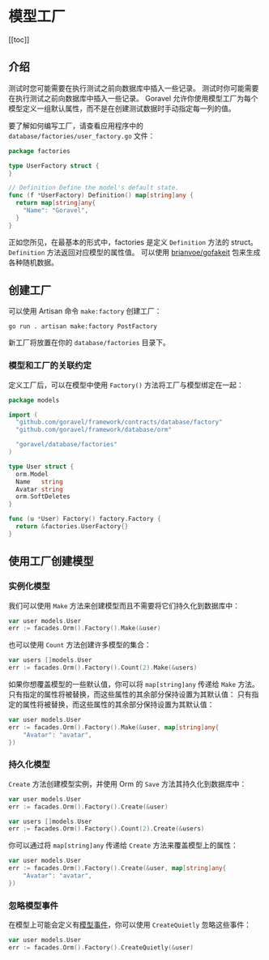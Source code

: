 # 模型工厂

[[toc]]

## 介绍

测试时您可能需要在执行测试之前向数据库中插入一些记录。 测试时你可能需要在执行测试之前向数据库中插入一些记录。 Goravel 允许你使用模型工厂为每个模型定义一组默认属性，而不是在创建测试数据时手动指定每一列的值。

要了解如何编写工厂，请查看应用程序中的 `database/factories/user_factory.go` 文件：

```go
package factories

type UserFactory struct {
}

// Definition Define the model's default state.
func (f *UserFactory) Definition() map[string]any {
  return map[string]any{
    "Name": "Goravel",
  }
}
```

正如您所见，在最基本的形式中，factories 是定义 `Definition` 方法的 struct。 `Definition` 方法返回对应模型的属性值。 可以使用 [brianvoe/gofakeit](https://github.com/brianvoe/gofakeit) 包来生成各种随机数据。

## 创建工厂

可以使用 Artisan 命令 `make:factory` 创建工厂：

```
go run . artisan make:factory PostFactory
```

新工厂将放置在你的 `database/factories` 目录下。

### 模型和工厂的关联约定

定义工厂后，可以在模型中使用 `Factory()` 方法将工厂与模型绑定在一起：

```go
package models

import (
  "github.com/goravel/framework/contracts/database/factory"
  "github.com/goravel/framework/database/orm"

  "goravel/database/factories"
)

type User struct {
  orm.Model
  Name   string
  Avatar string
  orm.SoftDeletes
}

func (u *User) Factory() factory.Factory {
  return &factories.UserFactory{}
}
```

## 使用工厂创建模型

### 实例化模型

我们可以使用 `Make` 方法来创建模型而且不需要将它们持久化到数据库中：

```go
var user models.User
err := facades.Orm().Factory().Make(&user)
```

也可以使用 `Count` 方法创建许多模型的集合：

```go
var users []models.User
err := facades.Orm().Factory().Count(2).Make(&users)
```

如果你想覆盖模型的一些默认值，你可以将 `map[string]any` 传递给 `Make` 方法。 只有指定的属性将被替换，而这些属性的其余部分保持设置为其默认值： 只有指定的属性将被替换，而这些属性的其余部分保持设置为其默认值：

```go
var user models.User
err := facades.Orm().Factory().Make(&user, map[string]any{
    "Avatar": "avatar",
})
```

### 持久化模型

`Create` 方法创建模型实例，并使用 Orm 的 `Save` 方法其持久化到数据库中：

```go
var user models.User
err := facades.Orm().Factory().Create(&user)

var users []models.User
err := facades.Orm().Factory().Count(2).Create(&users)
```

你可以通过将 `map[string]any` 传递给 `Create` 方法来覆盖模型上的属性：

```go
var user models.User
err := facades.Orm().Factory().Create(&user, map[string]any{
    "Avatar": "avatar",
})
```

### 忽略模型事件

在模型上可能会定义有[模型事件](../orm/getting-started.md#events)，你可以使用 `CreateQuietly` 忽略这些事件：

```go
var user models.User
err := facades.Orm().Factory().CreateQuietly(&user)
```
